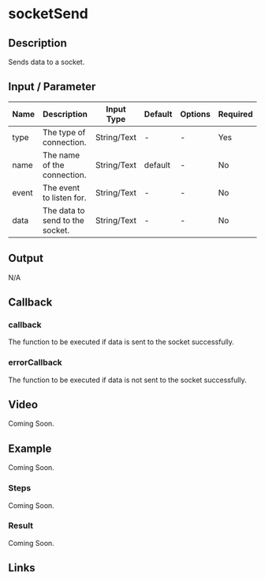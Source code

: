 # socketSend

## Description

Sends data to a socket.

## Input / Parameter

| Name | Description | Input Type | Default | Options | Required |
| ------ | ------ | ------ | ------ | ------ | ------ |
| type | The type of connection. | String/Text | - | - | Yes |
| name | The name of the connection. | String/Text | default | - | No |
| event | The event to listen for. | String/Text | - | - | No |
| data | The data to send to the socket. | String/Text | - | - | No |

## Output

N/A

## Callback

### callback

The function to be executed if data is sent to the socket successfully.

### errorCallback

The function to be executed if data is not sent to the socket successfully.

## Video

Coming Soon.

<!-- Format: [![Video]({image-path}?raw=true)]({url-link}) -->

## Example

Coming Soon.

<!-- Share a scenario, like a user requirements. -->

### Steps

Coming Soon.

<!-- Show the steps and share some screenshots.

1. .....

Format: ![]({image-path}?raw=true) -->

### Result

Coming Soon.

<!-- Explain the output.

Format: ![]({image-path}?raw=true) -->

## Links